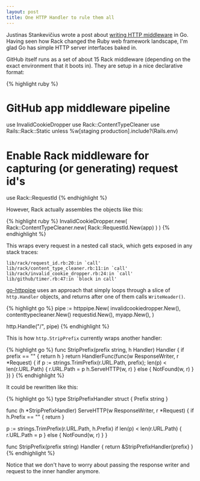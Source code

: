```yaml
---
layout: post
title: One HTTP Handler to rule them all
---
```


Justinas Stankevičius wrote a post about [writing HTTP middleware](http://justinas.org/writing-http-middleware-in-go/)
in Go.  Having seen how Rack changed the Ruby web framework landscape, I'm glad
Go has simple HTTP server interfaces baked in.

GitHub itself runs as a set of about 15 Rack middleware (depending on the exact
environment that it boots in).  They are setup in a nice declarative format:

{% highlight ruby %}
# GitHub app middleware pipeline
use InvalidCookieDropper
use Rack::ContentTypeCleaner
use Rails::Rack::Static unless %w[staging production].include?(Rails.env)

# Enable Rack middleware for capturing (or generating) request id's
use Rack::RequestId
{% endhighlight %}

However, Rack actually assembles the objects like this:

{% highlight ruby %}
InvalidCookieDropper.new(
  Rack::ContentTypeCleaner.new(
    Rack::RequestId.New(app)
  )
)
{% endhighlight %}

This wraps every request in a nested call stack, which gets exposed in any
stack traces:

    lib/rack/request_id.rb:20:in `call'
    lib/rack/content_type_cleaner.rb:11:in `call'
    lib/rack/invalid_cookie_dropper.rb:24:in `call'
    lib/github/timer.rb:47:in `block in call'

[go-httppipe](https://github.com/technoweenie/go-httppipe) uses an approach that
simply loops through a slice of `http.Handler` objects, and returns after one of
them calls `WriteHeader()`.

{% highlight go %}
pipe := httppipe.New(
  invalidcookiedropper.New(),
  contenttypecleaner.New()
  requestid.New(),
  myapp.New(),
)

http.Handle("/", pipe)
{% endhighlight %}

This is how `http.StripPrefix` currently wraps another handler:

{% highlight go %}
func StripPrefix(prefix string, h Handler) Handler {
  if prefix == "" {
    return h
  }
  return HandlerFunc(func(w ResponseWriter, r *Request) {
    if p := strings.TrimPrefix(r.URL.Path, prefix); len(p) < len(r.URL.Path) {
      r.URL.Path = p
      h.ServeHTTP(w, r)
    } else {
      NotFound(w, r)
    }
  })
}
{% endhighlight %}

It could be rewritten like this:

{% highlight go %}
type StripPrefixHandler struct {
  Prefix string
}

func (h *StripPrefixHandler) ServeHTTP(w ResponseWriter, r *Request) {
  if h.Prefix == "" {
    return
  }
  
  p := strings.TrimPrefix(r.URL.Path, h.Prefix)
  if len(p) < len(r.URL.Path) {
    r.URL.Path = p
  } else {
    NotFound(w, r)
  }
}

func StripPrefix(prefix string) Handler {
  return &StripPrefixHandler{prefix}
}
{% endhighlight %}

Notice that we don't have to worry about passing the response writer and request
to the inner handler anymore.
